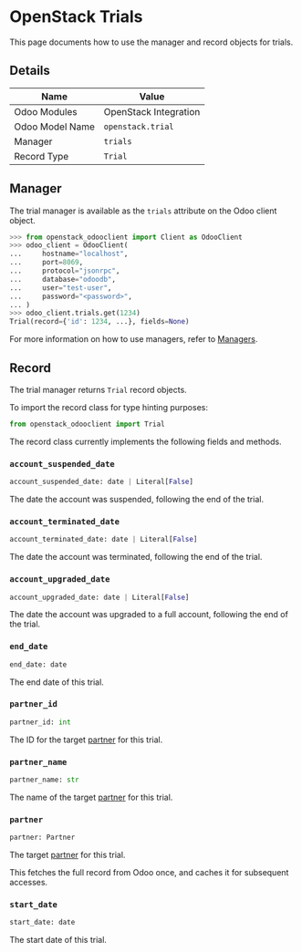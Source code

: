 # OpenStack Trials

This page documents how to use the manager and record objects
for trials.

## Details

| Name            | Value                 |
|-----------------|-----------------------|
| Odoo Modules    | OpenStack Integration |
| Odoo Model Name | `openstack.trial`     |
| Manager         | `trials`              |
| Record Type     | `Trial`               |

## Manager

The trial manager is available as the `trials`
attribute on the Odoo client object.

```python
>>> from openstack_odooclient import Client as OdooClient
>>> odoo_client = OdooClient(
...     hostname="localhost",
...     port=8069,
...     protocol="jsonrpc",
...     database="odoodb",
...     user="test-user",
...     password="<password>",
... )
>>> odoo_client.trials.get(1234)
Trial(record={'id': 1234, ...}, fields=None)
```

For more information on how to use managers, refer to [Managers](index.md).

## Record

The trial manager returns `Trial` record objects.

To import the record class for type hinting purposes:

```python
from openstack_odooclient import Trial
```

The record class currently implements the following fields and methods.

### `account_suspended_date`

```python
account_suspended_date: date | Literal[False]
```

The date the account was suspended, following the end of the trial.

### `account_terminated_date`

```python
account_terminated_date: date | Literal[False]
```

The date the account was terminated, following the end of the trial.

### `account_upgraded_date`

```python
account_upgraded_date: date | Literal[False]
```

The date the account was upgraded to a full account,
following the end of the trial.

### `end_date`

```python
end_date: date
```

The end date of this trial.

### `partner_id`

```python
partner_id: int
```

The ID for the target [partner](partner.md) for this trial.

### `partner_name`

```python
partner_name: str
```

The name of the target [partner](partner.md) for this trial.

### `partner`

```python
partner: Partner
```

The target [partner](partner.md) for this trial.

This fetches the full record from Odoo once,
and caches it for subsequent accesses.

### `start_date`

```python
start_date: date
```

The start date of this trial.
